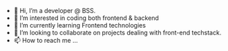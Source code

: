 - 👋 Hi, I’m a developer @ BSS.
- 👀 I’m interested in coding both frontend & backend
- 🌱 I’m currently learning Frontend technologies
- 💞️ I’m looking to collaborate on projects dealing with front-end techstack.
- 📫 How to reach me ...

<!---
developer-bss/developer-bss is a ✨ special ✨ repository because its `README.md` (this file) appears on your GitHub profile.
You can click the Preview link to take a look at your changes.
--->
